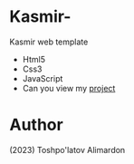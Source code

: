 # Kasmir-
Kasmir web template

- Html5
- Css3 
- JavaScript
- Can you view my [project]()

# Author 
(2023) Toshpo'latov Alimardon
